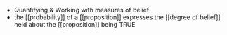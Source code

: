 - Quantifying & Working with measures of belief
- the [[probability]] of a [[proposition]] expresses the [[degree of belief]] held about the [[proposition]] being TRUE